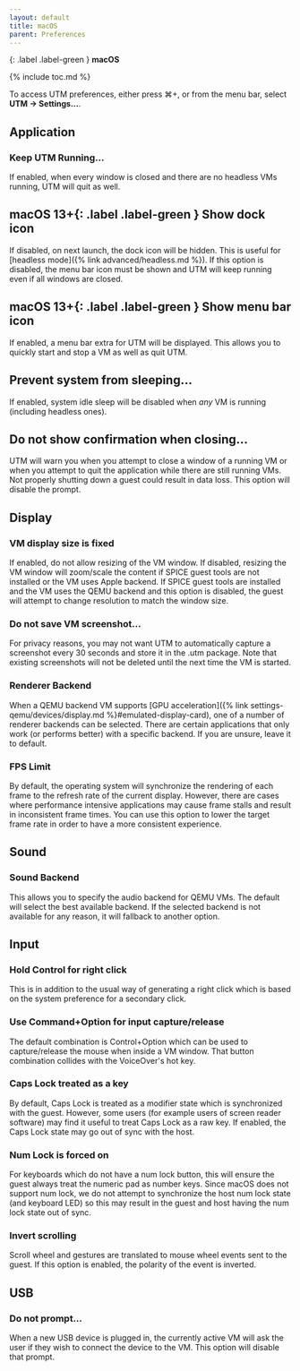 ```yaml
---
layout: default
title: macOS
parent: Preferences
---
```

{: .label .label-green }
**macOS**

{% include toc.md %}

To access UTM preferences, either press ⌘+, or from the menu bar, select **UTM → Settings...**.

## Application

### Keep UTM Running...
If enabled, when every window is closed and there are no headless VMs running, UTM will quit as well.

## **macOS 13+**{: .label .label-green } Show dock icon
If disabled, on next launch, the dock icon will be hidden. This is useful for [headless mode]({% link advanced/headless.md %}). If this option is disabled, the menu bar icon must be shown and UTM will keep running even if all windows are closed.

## **macOS 13+**{: .label .label-green } Show menu bar icon
If enabled, a menu bar extra for UTM will be displayed. This allows you to quickly start and stop a VM as well as quit UTM.

## Prevent system from sleeping...
If enabled, system idle sleep will be disabled when *any* VM is running (including headless ones).

## Do not show confirmation when closing...
UTM will warn you when you attempt to close a window of a running VM or when you attempt to quit the application while there are still running VMs. Not properly shutting down a guest could result in data loss. This option will disable the prompt.

## Display

### VM display size is fixed
If enabled, do not allow resizing of the VM window. If disabled, resizing the VM window will zoom/scale the content if SPICE guest tools are not installed or the VM uses Apple backend. If SPICE guest tools are installed and the VM uses the QEMU backend and this option is disabled, the guest will attempt to change resolution to match the window size.

### Do not save VM screenshot...
For privacy reasons, you may not want UTM to automatically capture a screenshot every 30 seconds and store it in the .utm package. Note that existing screenshots will not be deleted until the next time the VM is started.

### Renderer Backend
When a QEMU backend VM supports [GPU acceleration]({% link settings-qemu/devices/display.md %}#emulated-display-card), one of a number of renderer backends can be selected. There are certain applications that only work (or performs better) with a specific backend. If you are unsure, leave it to default.

### FPS Limit
By default, the operating system will synchronize the rendering of each frame to the refresh rate of the current display. However, there are cases where performance intensive applications may cause frame stalls and result in inconsistent frame times. You can use this option to lower the target frame rate in order to have a more consistent experience.

## Sound

### Sound Backend
This allows you to specify the audio backend for QEMU VMs. The default will select the best available backend. If the selected backend is not available for any reason, it will fallback to another option.

## Input

### Hold Control for right click
This is in addition to the usual way of generating a right click which is based on the system preference for a secondary click.

### Use Command+Option for input capture/release
The default combination is Control+Option which can be used to capture/release the mouse when inside a VM window. That button combination collides with the VoiceOver's hot key.

### Caps Lock treated as a key
By default, Caps Lock is treated as a modifier state which is synchronized with the guest. However, some users (for example users of screen reader software) may find it useful to treat Caps Lock as a raw key. If enabled, the Caps Lock state may go out of sync with the host.

### Num Lock is forced on
For keyboards which do not have a num lock button, this will ensure the guest always treat the numeric pad as number keys. Since macOS does not support num lock, we do not attempt to synchronize the host num lock state (and keyboard LED) so this may result in the guest and host having the num lock state out of sync.

### Invert scrolling
Scroll wheel and gestures are translated to mouse wheel events sent to the guest. If this option is enabled, the polarity of the event is inverted.

## USB

### Do not prompt...
When a new USB device is plugged in, the currently active VM will ask the user if they wish to connect the device to the VM. This option will disable that prompt.
